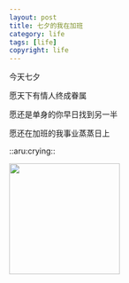```yaml
---
layout: post
title: 七夕的我在加班
category: life
tags: [life]
copyright: life
---
```




今天七夕

愿天下有情人终成眷属

愿还是单身的你早日找到另一半

愿还在加班的我事业蒸蒸日上

 ::aru:crying:: 

<img src="https://niaobulashi.com/usr/uploads/2018/08/1292776453.jpg" width="200" hegiht="400" align=center />

